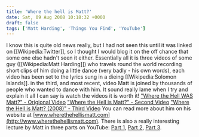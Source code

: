 ```yaml
---
title: 'Where the hell is Matt?'
date: Sat, 09 Aug 2008 10:18:32 +0000
draft: false
tags: ['Matt Harding', 'Things You Find', 'YouTube']
---
```


I know this is quite old news really, but I had not seen this until it was linked on \[\[Wikipedia:Twitter\]\], so I thought I would blog it on the off chance that some one else hadn't seen it either. Essentially all it is three videos of some guy (\[\[Wikipedia:Matt Harding\]\]) who travels round the world recording short clips of him doing a little dance (very badly - his own words), each video has been set to the lyrics sung in a dieing \[\[Wikipedia:Solomon Islands\]\]. in the third, and most recent, video Matt is joined by thousands of people who wanted to dance with him. It sound really lame when I try and explain it all I can say is watch the videos it is worth it! ["Where the Hell WAS Matt?" - Origional Video](http://www.youtube.com/watch?v=7WmMcqp670s) ["Where the Hell is Matt?" - Second Video](http://www.youtube.com/watch?v=bNF_P281Uu4) ["Where the Hell is Matt? (2008)" - Third Video](http://www.youtube.com/watch?v=zlfKdbWwruY) You can read more about him on his website at [www.wherethehellismatt.com](http://www.wherethehellismatt.com). There is also a really interesting lecture by Matt in three parts on YouTube: [Part 1](http://www.youtube.com/watch?v=Z92o20KYH5g), [Part 2](http://www.youtube.com/watch?v=Z92o20KYH5g), [Part 3](http://www.youtube.com/watch?v=v2m6cSTx76U).